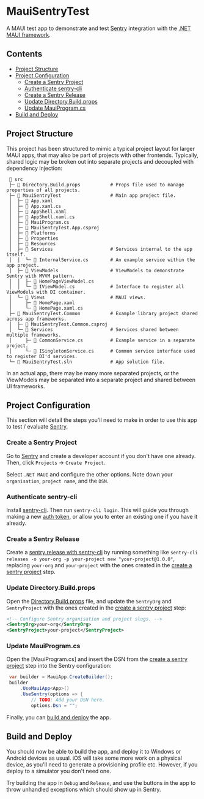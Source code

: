 # MauiSentryTest

A MAUI test app to demonstrate and test [Sentry](https://sentry.io/) integration with the
[.NET MAUI framework](https://dotnet.microsoft.com/en-us/apps/maui).

<!-- omit from toc -->
## Contents
- [Project Structure](#project-structure)
- [Project Configuration](#project-configuration)
  - [Create a Sentry Project](#create-a-sentry-project)
  - [Authenticate sentry-cli](#authenticate-sentry-cli)
  - [Create a Sentry Release](#create-a-sentry-release)
  - [Update Directory.Build.props](#update-directorybuildprops)
  - [Update MauiProgram.cs](#update-mauiprogramcs)
- [Build and Deploy](#build-and-deploy)

## Project Structure

This project has been structured to mimic a typical project layout for larger MAUI apps, that may
also be part of projects with other frontends. Typically, shared logic may be broken out into
separate projects and decoupled with dependency injection:

```
 📂 src
 ├─ 📄 Directory.Build.props           # Props file used to manage properties of all projects.
 ├─ 📂 MauiSentryTest                  # Main app project file.
 │  ├─ 📄 App.xaml
 │  ├─ 📄 App.xaml.cs
 │  ├─ 📄 AppShell.xaml
 │  ├─ 📄 AppShell.xaml.cs
 │  ├─ 📄 MauiProgram.cs
 │  ├─ 📄 MauiSentryTest.App.csproj
 │  ├─ 📂 Platforms
 │  ├─ 📂 Properties
 │  ├─ 📂 Resources
 │  ├─ 📂 Services                     # Services internal to the app itself.
 │  │  └─ 📄 InternalService.cs        # An example service within the app project.
 │  ├─ 📂 ViewModels                   # ViewModels to demonstrate Sentry with MVVM pattern.
 │  │  ├─ 📄 HomePageViewModel.cs
 │  │  └─ 📄 IViewModel.cs             # Interface to register all ViewModels with DI container.
 │  └─ 📂 Views                        # MAUI views.
 │     ├─ 📄 HomePage.xaml
 │     └─ 📄 HomePage.xaml.cs
 ├─ 📂 MauiSentryTest.Common           # Example library project shared across app frameworks.
 │  ├─ 📄 MauiSentryTest.Common.csproj
 │  └─ 📂 Services                     # Services shared between multiple frameworks.
 │     ├─ 📄 CommonService.cs          # Example service in a separate project.
 │     └─ 📄 ISingletonService.cs      # Common service interface used to register DI'd services.
 └─ 📄 MauiSentryTest.sln              # App solution file.
```

In an actual app, there may be many more separated projects, or the ViewModels may be separated into
a separate project and shared between UI frameworks.

## Project Configuration

This section will detail the steps you'll need to make in order to use this app to test / evaluate
[Sentry](https://sentry.io/).

### Create a Sentry Project

Go to [Sentry](https://sentry.io/) and create a developer account if you don't have one already.
Then, click `Projects` -> `Create Project`.

Select `.NET MAUI` and configure the other options. Note down your `organisation`, `project name`,
and the `DSN`.

### Authenticate sentry-cli

Install [sentry-cli](https://docs.sentry.io/cli/installation/). Then run `sentry-cli login`. This
will guide you through making a new
[auth token](https://nathanieljs.sentry.io/settings/auth-tokens/), or allow you to enter an existing
one if you have it already.

### Create a Sentry Release

Create a [sentry release with sentry-cli](https://docs.sentry.io/cli/releases/) by running something
like `sentry-cli releases -o your-org -p your-project new "your-project@1.0.0"`, replacing
`your-org` and `your-project` with the ones created in the
[create a sentry project](#create-a-sentry-project) step.

### Update Directory.Build.props

Open the [Directory.Build.props](./src/Directory.Build.props) file, and update the `SentryOrg` and
`SentryProject` with the ones created in the [create a sentry project](#create-a-sentry-project)
step:

```xml
<!-- Configure Sentry organisation and project slugs. -->
<SentryOrg>your-org</SentryOrg>
<SentryProject>your-project</SentryProject>
```

### Update MauiProgram.cs

Open the [MauiProgram.cs] and insert the DSN from the
[create a sentry project](#create-a-sentry-project) step into the Sentry configuration:

```csharp
 var builder = MauiApp.CreateBuilder();
 builder
     .UseMauiApp<App>()
     .UseSentry(options => {
         // TODO: Add your DSN here.
         options.Dsn = "";
```

Finally, you can [build and deploy](#build-and-deploy) the app.

## Build and Deploy

You should now be able to build the app, and deploy it to Windows or Android devices as usual. iOS
will take some more work on a physical device, as you'll need to generate a provisioning profile
etc. However, if you deploy to a simulator you don't need one.

Try building the app in `Debug` and `Release`, and use the buttons in the app to throw unhandled
exceptions which should show up in Sentry.
